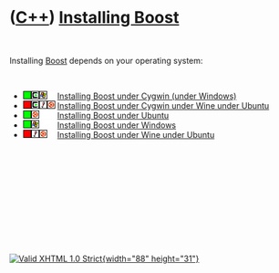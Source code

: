 



 

 

 

 

 

([C++](Cpp.htm)) [Installing Boost](CppBoostInstall.htm)
========================================================

 

Installing [Boost](CppBoost.htm) depends on your operating system:

 

-   ![OKAY](PicGreen.png)![Cygwin](PicCygwin.png)![Windows](PicWindows.png)![
    ](PicSpacer.png) [Installing Boost under Cygwin
    (under Windows)](CppBoostInstallCygwin.htm)
-   ![FAIL](PicRed.png)![Cygwin](PicCygwin.png)![Wine](PicWine.png)![Ubuntu](PicUbuntu.png)
    [Installing Boost under Cygwin under Wine under
    Ubuntu](CppBoostInstallCygwinWineUbuntu.htm)
-   ![OKAY](PicGreen.png)![Ubuntu](PicUbuntu.png)![ ](PicSpacer.png)![
    ](PicSpacer.png) [Installing Boost under
    Ubuntu](CppBoostInstallUbuntu.htm)
-   ![TODO](PicGreen.png)![Windows](PicWindows.png)![ ](PicSpacer.png)![
    ](PicSpacer.png) [Installing Boost under
    Windows](CppBoostInstallWindows.htm)
-   ![FAIL](PicRed.png)![Wine](PicWine.png)![Ubuntu](PicUbuntu.png)![
    ](PicSpacer.png) [Installing Boost under Wine under
    Ubuntu](CppBoostInstallWineUbuntu.htm)

 

 

 

 

 





 

[![Valid XHTML 1.0 Strict](valid-xhtml10.png){width="88"
height="31"}](http://validator.w3.org/check?uri=referer)
